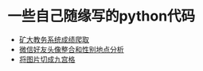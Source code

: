 # 一些自己随缘写的python代码
- [矿大教务系统成绩爬取](https://github.com/xuanzebi/python-files/blob/master/get_cumt_score.py)
- [微信好友头像整合和性别地点分析](https://github.com/xuanzebi/python-files/blob/master/wechat.py)
- [将图片切成九宫格](https://github.com/xuanzebi/python-files/blob/master/qietu.py)







[^]: 待更新

